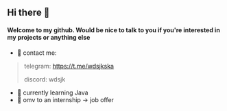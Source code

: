 ## Hi there 👋

#### Welcome to my github. Would be nice to talk to you if you're interested in my projects or anything else

- 💬 contact me:
>telegram: https://t.me/wdsjkska
>
>discord: wdsjk
- 📖 currently learning Java
- 🌠 omv to an internship -> job offer
